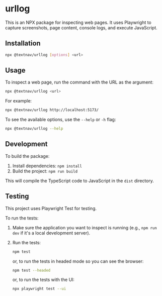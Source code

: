 # urllog

This is an NPX package for inspecting web pages. It uses Playwright to capture screenshots, page content, console logs, and execute JavaScript.

## Installation

```bash
npx @textnav/urllog [options] <url>
```

## Usage

To inspect a web page, run the command with the URL as the argument:

```bash
npx @textnav/urllog <url>
```

For example:

```bash
npx @textnav/urllog http://localhost:5173/
```

To see the available options, use the `--help` or `-h` flag:

```bash
npx @textnav/urllog --help
```

## Development

To build the package:

1.  Install dependencies: `npm install`
2.  Build the project: `npm run build`

This will compile the TypeScript code to JavaScript in the `dist` directory.

## Testing

This project uses Playwright Test for testing.

To run the tests:

1.  Make sure the application you want to inspect is running (e.g., `npm run dev` if it's a local development server).
2.  Run the tests:

    ```bash
    npm test
    ```

    or, to run the tests in headed mode so you can see the browser:

    ```bash
    npm test --headed
    ```

    or, to run the tests with the UI:

    ```bash
    npx playwright test --ui